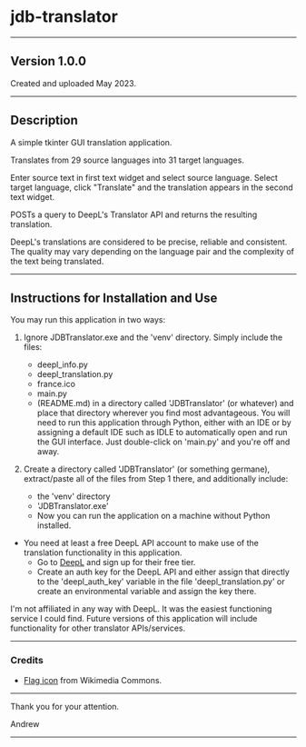 # jdb-translator

---

## Version 1.0.0

Created and uploaded May 2023.

---

## Description

A simple tkinter GUI translation application.

Translates from 29 source languages into 31 target languages.

Enter source text in first text widget and select source language. Select target language, click "Translate" and the
translation appears in the second text widget.

POSTs a query to DeepL's Translator API and returns the resulting translation.

DeepL's translations are considered to be precise, reliable and consistent. The quality may vary depending on the
language pair and the complexity of the text being translated.


---

## Instructions for Installation and Use

You may run this application in two ways:

1. Ignore JDBTranslator.exe and the 'venv' directory. Simply include the files:
    - deepl_info.py
    - deepl_translation.py
    - france.ico
    - main.py
    - (README.md)
      in a directory called 'JDBTranslator' (or whatever) and place that directory wherever you find most advantageous.
      You will need to run this application through Python, either with an IDE or by assigning a default IDE such as
      IDLE to automatically open and run the GUI interface. Just double-click on 'main.py' and you're off and away.


2. Create a directory called 'JDBTranslator' (or something germane), extract/paste all of the files from Step 1 there,
   and additionally include:
    - the 'venv' directory
    - 'JDBTranslator.exe'
    - Now you can run the application on a machine without Python installed.


- You need at least a free DeepL API account to make use of the translation functionality in this
application.
    - Go to [DeepL](https://www.deepl.com/pro-checkout/account?productId=1200&yearly=false&trial=false) and
      sign up for their free tier.
    - Create an auth key for the DeepL API and either assign that directly to the 'deepl_auth_key' variable in the
      file 'deepl_translation.py' or create an environmental variable and assign the key there.

I'm not affiliated in any way with DeepL. It was the easiest functioning service I could find. Future versions of this
application will include functionality for other translator APIs/services.

---

### Credits

- [Flag icon](https://commons.wikimedia.org/wiki/File:Flag_of_France.svg) from Wikimedia Commons.

---

Thank you for your attention.

Andrew

---
